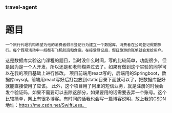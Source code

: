 ### travel-agent
# 题目
	一个旅行代理机构希望为他的消费者假日登记行为建立一个数据库。消费者在公司登记假期旅行。每个假期活动中一般都有飞机航班和食宿。在接受登记后，假日旅游的账单就会发给用户。
这是数据库实验这门课程的题目，当时没什么时间，写的比较简单，功能很少，但是因为是一个人开发，所以还是和老师糊弄过去了。如果有做到这个实验的同学可以在我的项目基础上进行修改。
项目前端用react写的，后端用的Springboot，数据库mysql。前端用react写好后打包放到static目录下面就可以了，把数据库配好就能直接使用了应该。
此外，这个项目用了阿里的短信业务，就是注册的时候会发个验证码，如果不需要可以去除这部分，如果要用的话需要去弄一个账号。这个比较简单，网上有很多博客。有时间的话我也会写一篇博客说明，放上我的CSDN地址：https://me.csdn.net/SwiftLess。
